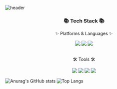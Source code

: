 ![header](https://capsule-render.vercel.app/api?type=soft&color=auto&height=100&section=header&text=Hello+there👋+Welcome+to+JiHyun's+GitHub❤️&fontSize=30)
  
<div align=center>
	<h3>📚 Tech Stack 📚</h3>
	<p>✨ Platforms & Languages ✨</p>
</div>
<div align="center">
	<img src="https://img.shields.io/badge/Swift-F05138?style=flat&logo=Swift&logoColor=white" />
	<img src="https://img.shields.io/badge/Python-3776AB?style=flat&logo=Python&logoColor=white" />
	<img src="https://img.shields.io/badge/Firebase-FFCA28?style=flat&logo=firebase&logoColor=white" />
</div>
<br>
<div align=center>
	<p>🛠 Tools 🛠</p>
</div>
<div align = center>
  <img src="https://img.shields.io/badge/GitHub-181717?style=flat&logo=GitHub&logoColor=white" />
  <img src="https://img.shields.io/badge/Xcode-147EFB?style=flat&logo=Xcode&logoColor=white" />
  <img src="https://img.shields.io/badge/PyCharm-000000?style=flat&logo=PyCharm&logoColor=white" />
  <img src="https://img.shields.io/badge/IntelliJ IDEA-000000?style=flat&logo=IntelliJ IDEA&logoColor=white" />
 </div>
 
![Anurag's GitHub stats](https://github-readme-stats.vercel.app/api?username=HwangJenn&show_icons=true&bg_color=00000000&line_height=15)
![Top Langs](https://github-readme-stats.vercel.app/api/top-langs/?username=HwangJenn&layout=compact)


<!--
**HwangJenn/HwangJenn** is a ✨ _special_ ✨ repository because its `README.md` (this file) appears on your GitHub profile.

Here are some ideas to get you started:

- 🔭 I’m currently working on .
- 🌱 I’m currently learning ...
- 👯 I’m looking to collaborate on ...
- 🤔 I’m looking for help with ...
- 💬 Ask me about ...
- 📫 How to reach me: ...
- 😄 Pronouns: ...
- ⚡ Fun fact: ...
-->

